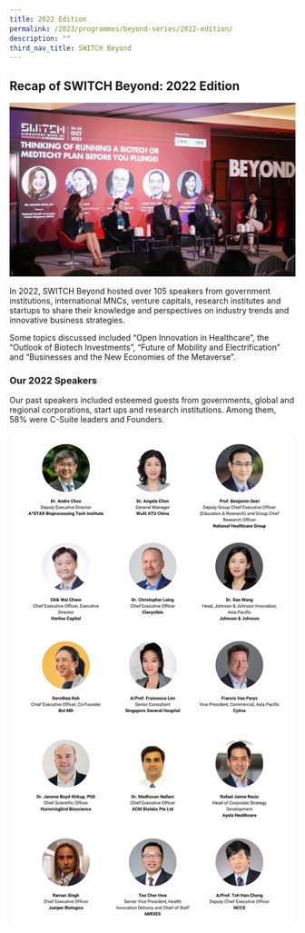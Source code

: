 ```yaml
---
title: 2022 Edition
permalink: /2023/programmes/beyond-series/2022-edition/
description: ""
third_nav_title: SWITCH Beyond
---
```

## Recap of SWITCH Beyond: 2022 Edition

![](/images/2023/switch%20beyond%202022%20(programmes)_cropped.jpg)

In 2022, SWITCH Beyond  hosted over 105 speakers from government institutions, international MNCs, venture capitals, research institutes and startups to share their knowledge and perspectives on industry trends and  innovative business strategies.

Some topics discussed included “Open Innovation in Healthcare”, the “Outlook of Biotech Investments”, “Future of Mobility and Electrification” and “Businesses and the New Economies of the Metaverse”. 

### Our 2022 Speakers

Our past speakers included esteemed guests from governments, global and regional corporations, start ups and research institutions. Among them, 58% were C-Suite leaders and Founders.

![SWITCH 2022 Beyond Speakers Highlights](/images/switch_2022_speakers_beyond_highlights_v2.png)